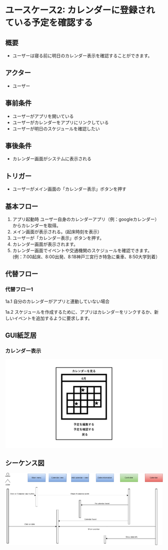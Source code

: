 # ユースケース2: カレンダーに登録されている予定を確認する

## 概要
- ユーザーは寝る前に明日のカレンダー表示を確認することができます。

## アクター
- ユーザー

## 事前条件
- ユーザーがアプリを開いている
- ユーザーがカレンダーをアプリにリンクしている
- ユーザーが明日のスケジュールを確認したい

## 事後条件
- カレンダー画面がシステムに表示される

## トリガー
- ユーザーがメイン画面の「カレンダー表示」ボタンを押す

## 基本フロー
1. アプリ起動時 ユーザー自身のカレンダーアプリ（例：googleカレンダー）からカレンダーを取得。
2. メイン画面が表示される。(起床時刻を表示）
3. ユーザーが「カレンダー表示」ボタンを押す。
4. カレンダー画面が表示されます。
5. カレンダー画面でイベントや交通機関のスケジュールを確認できます。
(例：7:00起床、8:00出発、8:18神戸三宮行き特急に乗車、8:50大学到着）

## 代替フロー

### 代替フロー1
1a.1 自分のカレンダーがアプリと連動していない場合

1a.2 スケジュールを作成するために、アプリはカレンダーをリンクするか、新しいイベントを追加するように要求します。

## GUI紙芝居

### カレンダー表示

![カレンダー表示画面](pics/use_case2.jpg)

## シーケンス図
![画面の説明代替テキスト](pics/sequence_diagrams/usecase2_sequence.png)
